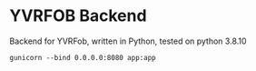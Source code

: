 # YVRFOB Backend

Backend for YVRFob, written in Python, tested on python 3.8.10

```
gunicorn --bind 0.0.0.0:8080 app:app
```